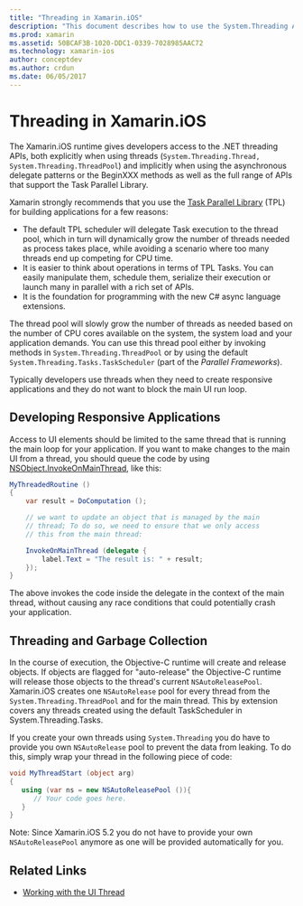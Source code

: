 ```yaml
---
title: "Threading in Xamarin.iOS"
description: "This document describes how to use the System.Threading APIs in a Xamarin.iOS application. It discusses The Task Parallel Library, building responsive applications, and garbage collection."
ms.prod: xamarin
ms.assetid: 50BCAF3B-1020-DDC1-0339-7028985AAC72
ms.technology: xamarin-ios
author: conceptdev
ms.author: crdun
ms.date: 06/05/2017
---
```


# Threading in Xamarin.iOS

The Xamarin.iOS runtime gives developers access to the
.NET threading APIs, both explicitly when using threads
(`System.Threading.Thread, System.Threading.ThreadPool`)
and implicitly when using the asynchronous delegate patterns or
the BeginXXX methods as well as the full range of APIs that
support the Task Parallel Library.

Xamarin strongly recommends that you use
the [Task Parallel Library](https://msdn.microsoft.com/library/dd460717.aspx) (TPL) for building applications for a few reasons:
- The default TPL scheduler will delegate Task execution to the thread pool, which in turn will dynamically grow the number of threads needed as process takes place, while avoiding a scenario where too many threads end up competing for CPU time. 
- It is easier to think about operations in terms of TPL Tasks. You can easily manipulate them, schedule them, serialize their execution or launch many in parallel with a rich set of APIs. 
- It is the foundation for programming with the new C# async language extensions. 

The thread pool will slowly grow the number of threads
as needed based on the number of CPU cores available on the
system, the system load and your application demands. You can
use this thread pool either by invoking methods in `System.Threading.ThreadPool` or by using the default `System.Threading.Tasks.TaskScheduler` (part of the *Parallel Frameworks*).

Typically developers use threads when they need to create
responsive applications and they do not want to block the main
UI run loop.

 <a name="Developing_Responsive_Applications" />

## Developing Responsive Applications

Access to UI elements should be limited to the same thread
that is running the main loop for your application. If you
want to make changes to the main UI from a thread, you should
queue the code by using [NSObject.InvokeOnMainThread](xref:Foundation.NSObject), like this:

```csharp
MyThreadedRoutine ()  
{  
    var result = DoComputation ();  

    // we want to update an object that is managed by the main
    // thread; To do so, we need to ensure that we only access
    // this from the main thread:

    InvokeOnMainThread (delegate {  
        label.Text = "The result is: " + result;  
    });
}
```

The above invokes the code inside the delegate in the
context of the main thread, without causing any race
conditions that could potentially crash your application.

 <a name="Threading_and_Garbage_Collection" />

## Threading and Garbage Collection

In the course of execution, the Objective-C runtime will
create and release objects. If objects are flagged for
"auto-release" the Objective-C runtime will release those
objects to the thread's current `NSAutoReleasePool`. Xamarin.iOS
creates one `NSAutoRelease` pool for every thread from the `System.Threading.ThreadPool` and for the main thread. This by
extension covers any threads created using the default
TaskScheduler in System.Threading.Tasks.

If you create your own threads using `System.Threading` you
do have to provide you own `NSAutoRelease` pool to prevent the
data from leaking. To do this, simply wrap your thread in the
following piece of code:

```csharp
void MyThreadStart (object arg)
{
   using (var ns = new NSAutoReleasePool ()){
      // Your code goes here.
   }
}
```

Note: Since Xamarin.iOS 5.2 you do not have to provide your own `NSAutoReleasePool` anymore as one will be provided
automatically for you.

## Related Links

- [Working with the UI Thread](~/ios/user-interface/ios-ui/ui-thread.md)
